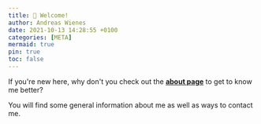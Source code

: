 ```yaml
---
title: 📌 Welcome!
author: Andreas Wienes
date: 2021-10-13 14:28:55 +0100
categories: [META]
mermaid: true
pin: true
toc: false
---
```


If you're new here, why don't you check out the [**about page**](https://andreas-wienes-private.github.io/about/) to get to know me better?

You will find some general information about me as well as ways to contact me. 

